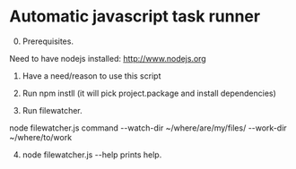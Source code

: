 Automatic javascript task runner
=====================================

0. Prerequisites. 

Need to have nodejs installed: http://www.nodejs.org

1. Have a need/reason to use this script 

2. Run npm instll (it will pick project.package and install dependencies)

3. Run filewatcher. 

node filewatcher.js command --watch-dir ~/where/are/my/files/  --work-dir ~/where/to/work

4. node filewatcher.js --help prints help. 
